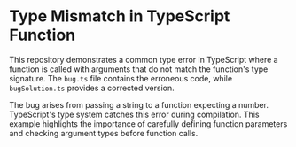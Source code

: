 # Type Mismatch in TypeScript Function

This repository demonstrates a common type error in TypeScript where a function is called with arguments that do not match the function's type signature.  The `bug.ts` file contains the erroneous code, while `bugSolution.ts` provides a corrected version.

The bug arises from passing a string to a function expecting a number. TypeScript's type system catches this error during compilation.  This example highlights the importance of carefully defining function parameters and checking argument types before function calls. 